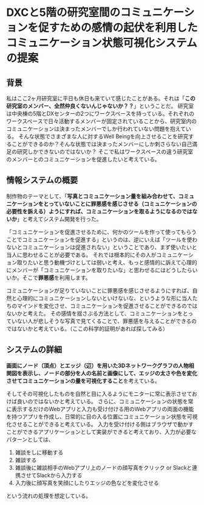# DXCと5階の研究室間のコミュニケーションを促すための感情の起伏を利用したコミュニケーション状態可視化システムの提案
## 背景
私はここ2ヶ月研究室に平日も休日も来ていて感じたことがある。それは「**この研究室のメンバー、全然仲良くないんじゃないか？？**」ということだ。
研究室は中央棟の5階とDXセンターの2つにワークスペースを持っている。それぞれのワークスペースで日々活動するメンバーが固定されていることから、研究室内のコミュニケーションは決まったメンバーでしか行われていない問題を抱えている。
そんな状態でさまざまな人に対するWell Beingを向上させることを研究することができるのか？そんな状態では決まったメンバーにしか刺さらない自己満足の研究しかできないのではないか？
そこで私はワークスペースの違う研究室のメンバーとのコミュニケーションを促進したいと考えている。

## 情報システムの概要
制作物のテーマとして、「**写真とコミュニケーション量を組み合わせて、コミュニケーションをとっていないことに罪悪感を感じさせる（コミュニケーションの必要性を訴える）ようにすれば、コミュニケーションを取るようになるのではないか**」と考えてシステム開発を行った。

「コミュニケーションを促進させるために、何かのツールを作って使ってもらうことでコミュニケーションを促進する」というのは、逆にいえば「ツールを使わないとコミュニケーションは促進されない」ということであり、まず使いたいと当人に思わせることが必要である。
それでは根本的にその人がコミュニケーション取りたいと思う動機づけとしては弱いと考え、もっと感情的に訴えて心理的にメンバーが「コミュニケーションを取りたいな」と思わせるにはどうしたらいいか。そこで**罪悪感**を利用します。

コミュニケーションが足りていないことに罪悪感を感じさせるようにすれば、自然と心理的にコミュニケーションしないといけないな、というような形に当人たちのマインドを変化させ、コミュニケーションを促進させることができるのではないかと考えた。
その感情を揺さぶる方法として、コミュニケーションをとっていない人が悲しそうな写真で見てくることで、罪悪感を与えることができるのではないかと考えている。（ここの科学的証明があれば探してみる）

## システムの詳細
**画面にノード（頂点）とエッジ（辺）を用いた3Dネットワークグラフの人物相関図を表示し、ノードの部分を人の名前と画像にして、エッジの太さや色を変化させてコミュニケーションの量を可視化すること**を考えている。

そしてその可視化したものを自然と目に入るようにモニターに常に表示させておけば良いのではないかと考えている。
さらに、コミュニケーションの状態を常に表示するだけのWebアプリと入力も受け付ける用のWebアプリの両面の機能を持つアプリを作成し、日常的に目の入る位置にコミュニケーション状態を可視化させることができると考えている。
入力を受け付ける側はブラウザで動かすことができるアプリケーションとして実装ができると考えており、入力が必要なパターンとしては、

1. 雑談をしに移動する
2. 雑談する
3. 雑談後に雑談相手のWebアプリ上のノードの顔写真をクリック or Slackと連携させてSlackから入力する
4. 入力後に顔写真を笑顔にしたりエッジの色などを変化させる

という流れの処理を想定している。